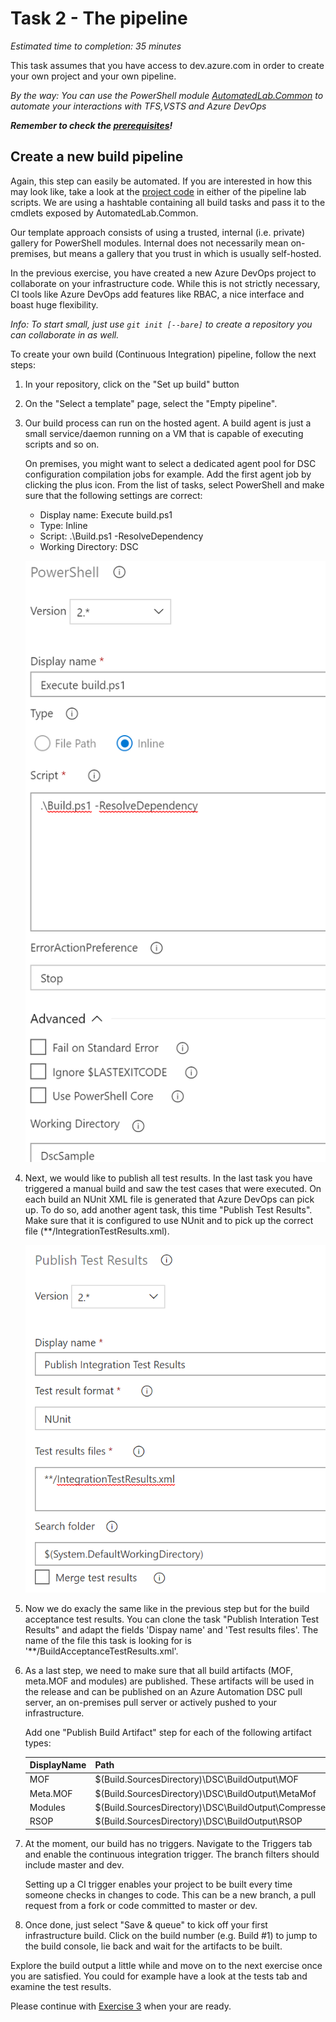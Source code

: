 # Task 2 - The pipeline

*Estimated time to completion: 35 minutes*

This task assumes that you have access to dev.azure.com in order to create your own project and your own pipeline.  

*By the way: You can use the PowerShell module [AutomatedLab.Common](https://github.com/automatedlab/automatedlab.common) to automate your interactions with TFS,VSTS and Azure DevOps*

***Remember to check the [prerequisites](..\CheckPrereq.ps1)!***

## Create a new build pipeline

Again, this step can easily be automated. If you are interested in how this may look like, take a look at the [project code](../Lab/03.31%20New%20Release%20Pipleine%20CommonTasks.ps1) in either of the pipeline lab scripts. We are using a hashtable containing all build tasks and pass it to the cmdlets exposed by AutomatedLab.Common.  

Our template approach consists of using a trusted, internal (i.e. private) gallery for PowerShell modules. Internal does not necessarily mean on-premises, but means a gallery that you trust in which is usually self-hosted.

In the previous exercise, you have created a new Azure DevOps project to collaborate on your infrastructure code. While this is not strictly necessary, CI tools like Azure DevOps add features like RBAC, a nice interface and boast huge flexibility.

*Info: To start small, just use ```git init [--bare]``` to create a repository you can collaborate in as well.*

To create your own build (Continuous Integration) pipeline, follow the next steps:

1. In your repository, click on the "Set up build" button
1. On the "Select a template" page, select the "Empty pipeline".
2. Our build process can run on the hosted agent. A build agent is just a small service/daemon running on a VM that is capable of executing scripts and so on. 
    
    On premises, you might want to select a dedicated agent pool for DSC configuration compilation jobs for example. Add the first agent job by clicking the plus icon. From the list of tasks, select PowerShell and make sure that the following settings are correct:
    - Display name: Execute build.ps1
    - Type: Inline
    - Script: .\Build.ps1 -ResolveDependency
    - Working Directory: DSC

    ![Build task](./img/ExecuteBuild.png)

1. Next, we would like to publish all test results. In the last task you have triggered a manual build and saw the test cases that were executed. On each build an NUnit XML file is generated that Azure DevOps can pick up. To do so, add another agent task, this time "Publish Test Results". Make sure that it is configured to use NUnit and to pick up the correct file (**/IntegrationTestResults.xml).

    ![Test results](./img/PublishTests.png)

1. Now we do exacly the same like in the previous step but for the build acceptance test results. You can clone the task "Publish Interation Test Results" and adapt the fields 'Dispay name' and 'Test results files'. The name of the file this task is looking for is '**/BuildAcceptanceTestResults.xml'.

    
1. As a last step, we need to make sure that all build artifacts (MOF, meta.MOF and modules) are published. These artifacts will be used in the release and can be published on an Azure Automation DSC pull server, an on-premises pull server or actively pushed to your infrastructure.  

    Add one "Publish Build Artifact" step for each of the following artifact types:  
    
    |DisplayName|Path|Artifact name|  
    |---|---|---|  
    |MOF|$(Build.SourcesDirectory)\DSC\BuildOutput\MOF|MOF|  
    |Meta.MOF|$(Build.SourcesDirectory)\DSC\BuildOutput\MetaMof|MetaMof|  
    |Modules|$(Build.SourcesDirectory)\DSC\BuildOutput\CompressedModules|CompressedModules|
    |RSOP|$(Build.SourcesDirectory)\DSC\BuildOutput\RSOP|RSOP|
1. At the moment, our build has no triggers. Navigate to the Triggers tab and enable the continuous integration trigger. The branch filters should include master and dev.  

    Setting up a CI trigger enables your project to be built every time someone checks in changes to code. This can be a new branch, a pull request from a fork or code committed to master or dev.
1. Once done, just select "Save & queue" to kick off your first infrastructure build. Click on the build number (e.g. Build #1) to jump to the build console, lie back and wait for the artifacts to be built.

Explore the build output a little while and move on to the next exercise once you are satisfied. You could for example have a look at the tests tab and examine the test results.

Please continue with [Exercise 3](Exercise3.md) when your are ready.
